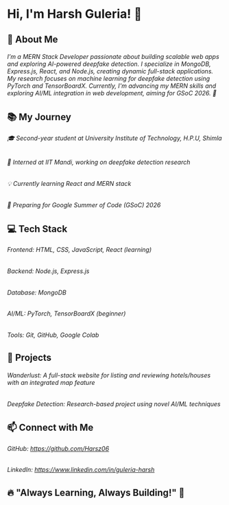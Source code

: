 # Hi, I'm Harsh Guleria! 👋

## 🚀 About Me
###### I’m a MERN Stack Developer passionate about building scalable web apps and exploring AI-powered deepfake detection. I specialize in MongoDB, Express.js, React, and Node.js, creating dynamic full-stack applications. My research focuses on machine learning for deepfake detection using PyTorch and TensorBoardX. Currently, I'm advancing my MERN skills and exploring AI/ML integration in web development, aiming for GSoC 2026. 🚀

## 📚 My Journey
###### 🎓 Second-year student at University Institute of Technology, H.P.U, Shimla
###### 🔬 Interned at IIT Mandi, working on deepfake detection research
###### 💡 Currently learning React and MERN stack
###### 🎯 Preparing for Google Summer of Code (GSoC) 2026

## 💻 Tech Stack
###### Frontend: HTML, CSS, JavaScript, React (learning)
###### Backend: Node.js, Express.js
###### Database: MongoDB
###### AI/ML: PyTorch, TensorBoardX (beginner)
###### Tools: Git, GitHub, Google Colab

## 🔨 Projects
###### Wanderlust: A full-stack website for listing and reviewing hotels/houses with an integrated map feature
###### Deepfake Detection: Research-based project using novel AI/ML techniques

## 📫 Connect with Me
###### GitHub: https://github.com/Harsz06
###### LinkedIn: https://www.linkedin.com/in/guleria-harsh

## 🔥 "Always Learning, Always Building!" 🚀
